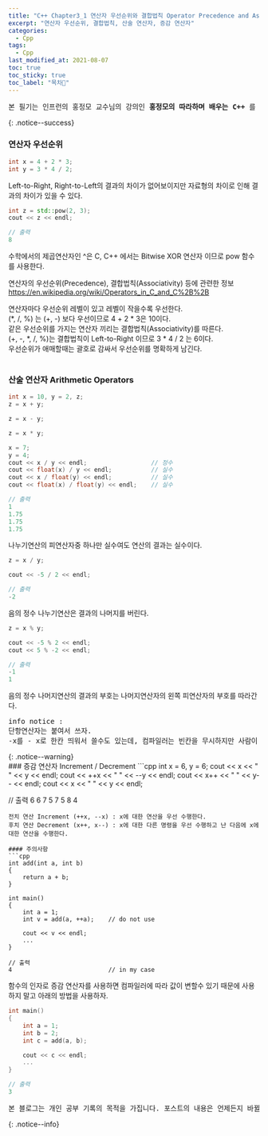 ```yaml
---
title: "C++ Chapter3_1 연산자 우선순위와 결합법칙 Operator Precedence and Associativity, 산술 연산자 Arithmetic Operators, 증감 연산자 Increment / Decrement"
excerpt: "연산자 우선순위, 결합법칙, 산술 연산자, 증감 연산자"
categories:
  - Cpp
tags:
  - Cpp
last_modified_at: 2021-08-07
toc: true
toc_sticky: true
toc_label: "목차👀"
---
```


<pre>본 필기는 인프런의 홍정모 교수님의 강의인 <b>홍정모의 따라하며 배우는 C++</b> 를 듣고 작성합니다.</pre>{: .notice--success}

### 연산자 우선순위

```cpp
int x = 4 + 2 * 3;	
int y = 3 * 4 / 2; 
```
Left-to-Right, Right-to-Left의 결과의 차이가 없어보이지만 자료형의 차이로 인해 결과의 차이가 있을 수 있다.

```cpp
int z = std::pow(2, 3);	
cout << z << endl;

// 출력
8
```
수학에서의 제곱연산자인 ^은 C, C++ 에서는 Bitwise XOR 연산자 이므로 pow 함수를 사용한다.

연산자의 우선순위(Precedence), 결합법칙(Associativity) 등에 관련한 정보
<https://en.wikipedia.org/wiki/Operators_in_C_and_C%2B%2B>

연산자마다 우선순위 레벨이 있고 레벨이 작을수록 우선한다.    
(*, /, %) 는 (+, -) 보다 우선이므로 4 + 2 * 3은 10이다.    
같은 우선순위를 가지는 연산자 끼리는 결합법칙(Associativity)를 따른다.    
(+, -, *, /, %)는 결합법칙이 Left-to-Right 이므로 3 * 4 / 2 는 6이다.    
우선순위가 애매할때는 괄호로 감싸서 우선순위를 명확하게 남긴다.
<br><br>
### 산술 연산자 Arithmetic Operators

```cpp
int x = 10, y = 2, z;
z = x + y;
```

```cpp
z = x - y;
```

```cpp
z = x * y;
```

```cpp
x = 7;
y = 4;
cout << x / y << endl;                  // 정수
cout << float(x) / y << endl;           // 실수
cout << x / float(y) << endl;           // 실수
cout << float(x) / float(y) << endl;	// 실수

// 출력
1
1.75
1.75
1.75
```
나누기연산의 피연산자중 하나만 실수여도 연산의 결과는 실수이다.

```cpp
z = x / y;

cout << -5 / 2 << endl;

// 출력
-2
```
음의 정수 나누기연산은 결과의 나머지를 버린다.

```cpp
z = x % y;

cout << -5 % 2 << endl;	
cout << 5 % -2 << endl;	

// 출력
-1
1
```
음의 정수 나머지연산의 결과의 부호는 나머지연산자의 왼쪽 피연산자의 부호를 따라간다.

<pre>info notice : 
단항연산자는 붙여서 쓰자.
-x를 - x로 한칸 띄워서 쓸수도 있는데, 컴파일러는 빈칸을 무시하지만 사람이 봤을 때 헷갈릴수 있다.</pre>{: .notice--warning}
<br>
### 증감 연산자 Increment / Decrement
```cpp
int x = 6, y = 6;
cout << x << " " << y << endl;
cout << ++x << " " << --y << endl;
cout << x++ << " " << y-- << endl;
cout << x << " " << y << endl;

// 출력
6 6
7 5
7 5
8 4
```
전치 연산 Increment (++x, --x) : x에 대한 연산을 우선 수행한다.
후치 연산 Decrement (x++, x--) : x에 대한 다른 명령을 우선 수행하고 난 다음에 x에 대한 연산을 수행한다.

#### 주의사항
```cpp
int add(int a, int b)
{
    return a + b;
}

int main()
{
    int a = 1;
    int v = add(a, ++a);    // do not use

    cout << v << endl;
    ...
}

// 출력
4                           // in my case
```
함수의 인자로 증감 연산자를 사용하면 컴파일러에 따라 값이 변할수 있기 때문에 사용하지 말고 아래의 방법을 사용하자.

```cpp
int main()
{
    int a = 1;
    int b = 2;
    int c = add(a, b);

    cout << c << endl;
    ...
}

// 출력
3
```

<pre>본 블로그는 개인 공부 기록의 목적을 가집니다. 포스트의 내용은 언제든지 바뀔 수 있습니다.</pre>{: .notice--info}